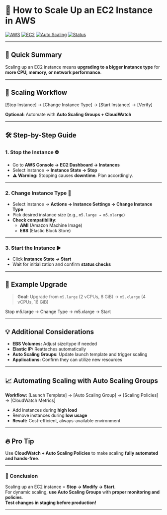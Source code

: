 # 🚀 **How to Scale Up an EC2 Instance in AWS**

[![AWS](https://img.shields.io/badge/Cloud-AWS-orange?logo=amazon-aws&logoColor=white)]()
[![EC2](https://img.shields.io/badge/Service-EC2-blue?logo=amazon-aws&logoColor=white)]()
[![Auto Scaling](https://img.shields.io/badge/Feature-Auto_Scaling-green?logo=elastic&logoColor=white)]()
[![Status](https://img.shields.io/badge/Level-Production_Ready-brightgreen)]()

---

## 🌟 **Quick Summary**

Scaling up an EC2 instance means **upgrading to a bigger instance type** for **more CPU, memory, or network performance**.

---

## **📍 Scaling Workflow**

[Stop Instance] → [Change Instance Type] → [Start Instance] → [Verify]


**Optional:** Automate with **Auto Scaling Groups + CloudWatch**

---

## **🛠 Step-by-Step Guide**

### **1. Stop the Instance ⛔**
- Go to **AWS Console → EC2 Dashboard → Instances**
- Select instance → **Instance State → Stop**
- **⚠️ Warning:** Stopping causes **downtime**. Plan accordingly.

---

### **2. Change Instance Type 🔄**
- Select instance → **Actions → Instance Settings → Change Instance Type**
- Pick desired instance size (e.g., `m5.large → m5.xlarge`)
- **Check compatibility:**
  - **AMI** (Amazon Machine Image)
  - **EBS** (Elastic Block Store)

---

### **3. Start the Instance ▶️**
- Click **Instance State → Start**
- Wait for initialization and confirm **status checks**

---

## **📌 Example Upgrade**

> **Goal:** Upgrade from `m5.large` (2 vCPUs, 8 GiB) → `m5.xlarge` (4 vCPUs, 16 GiB)

Stop m5.large → Change Type → m5.xlarge → Start


---

## **💡 Additional Considerations**

- **EBS Volumes:** Adjust size/type if needed  
- **Elastic IP:** Reattaches automatically  
- **Auto Scaling Groups:** Update launch template and trigger scaling  
- **Applications:** Confirm they can utilize new resources  

---

## **📈 Automating Scaling with Auto Scaling Groups**

**Workflow:**
[Launch Template] → [Auto Scaling Group] → [Scaling Policies] → [CloudWatch Metrics]

- Add instances during **high load**
- Remove instances during **low usage**
- **Result:** Cost-efficient, always-available environment

---

## **🔥 Pro Tip**
Use **CloudWatch + Auto Scaling Policies** to make scaling **fully automated and hands-free**.

---

### **🎯 Conclusion**
Scaling up an EC2 instance = **Stop → Modify → Start**.  
For dynamic scaling, **use Auto Scaling Groups** with **proper monitoring and policies**.  
**Test changes in staging before production!**

---
